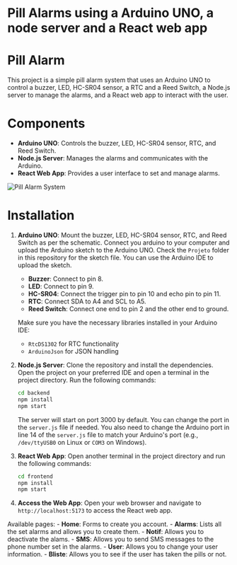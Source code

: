 # Pill Alarms using a Arduino UNO, a node server and a React web app

# Pill Alarm
This project is a simple pill alarm system that uses an Arduino UNO to control a buzzer, LED, HC-SR04 sensor, a RTC and a Reed Switch, a Node.js server to manage the alarms, and a React web app to interact with the user.

# Components
- **Arduino UNO**: Controls the buzzer, LED, HC-SR04 sensor, RTC, and Reed Switch.
- **Node.js Server**: Manages the alarms and communicates with the Arduino.
- **React Web App**: Provides a user interface to set and manage alarms.

![Pill Alarm System]("https://raw.githubusercontent.com/nocassage/TecInterf/main/rmImgs/Diagrama.png")

# Installation
1. **Arduino UNO**:  Mount the buzzer, LED, HC-SR04 sensor, RTC, and Reed Switch as per the schematic. Connect you arduino to your computer and upload the Arduino sketch to the Arduino UNO. Check the `Projeto` folder in this repository for the sketch file. You can use the Arduino IDE to upload the sketch.

    - **Buzzer**: Connect to pin 8.
    - **LED**: Connect to pin 9.
    - **HC-SR04**: Connect the trigger pin to pin 10 and echo pin to pin 11.
    - **RTC**: Connect SDA to A4 and SCL to A5.
    - **Reed Switch**: Connect one end to pin 2 and the other end to ground.

   Make sure you have the necessary libraries installed in your Arduino IDE:
   - `RtcDS1302` for RTC functionality
   - `ArduinoJson` for JSON handling

2. **Node.js Server**: Clone the repository and install the dependencies.
Open the project on your preferred IDE and open a terminal in the project directory. Run the following commands:
    ```bash
    cd backend
    npm install
    npm start
    ```
    The server will start on port 3000 by default. You can change the port in the `server.js` file if needed. You also need to change the Arduino port in line 14 of the `server.js` file to match your Arduino's port (e.g., `/dev/ttyUSB0` on Linux or `COM3` on Windows).

3. **React Web App**: Open another terminal in the project directory and run the following commands:
    ```bash
    cd frontend
    npm install
    npm start
    ```

4. **Access the Web App**: Open your web browser and navigate to `http://localhost:5173` to access the React web app.

Available pages:
    - **Home**: Forms to create you account.
    - **Alarms**: Lists all the set alarms and allows you to create them.
    - **Notif**: Allows you to deactivate the alams.
    - **SMS**: Allows you to send SMS messages to the phone number set in the alarms.
    - **User**: Allows you to change your user information.
    - **Bliste**: Allows you to see if the user has taken the pills or not.



    